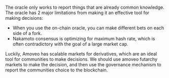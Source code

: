 The oracle only works to report things that are already common knowledge.
The oracle has 2 major limitations from making it an effective tool for making decisions:
* When you use the on-chain oracle, you can make different bets on each side of a fork.
* Nakamoto consensus is optimizing for maximum hash rate, which is often contradictory with the goal of a large market cap.

Luckily, Amoveo has scalable markets for derivatives, which are an ideal tool for communities to make decisions.
We should use amoveo futarchy markets to make the decision, and then use the governance mechanism to report the communities choice to the blockchain.
